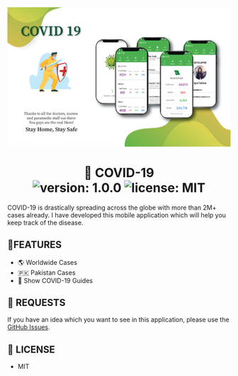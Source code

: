 <img src="screenshots/covidAPP.jpg">

<div align="center">
	<h1>🦠 COVID-19<br>
	<img alt="version: 1.0.0" src="https://img.shields.io/badge/version-v1.0.0-green">
	<img alt="license: MIT" src="https://img.shields.io/badge/license-MIT-green">
	</h1>
</div>

COVID-19 is drastically spreading across the globe with more than 2M+ cases already. I have developed this mobile application which will help you keep track of the disease.

## 🚀FEATURES

- 🌎 Worldwide Cases
- 🇵🇰 Pakistan Cases
- 📖 Show COVID-19 Guides

## 🎩 REQUESTS

If you have an idea which you want to see in this application, please use the [GitHub Issues](https://github.com/iqrafatimame/COVID-19/issues).

## 🔑 LICENSE

- MIT
